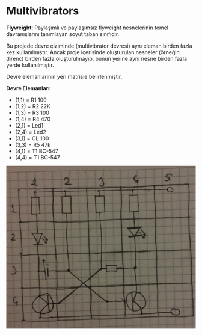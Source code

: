 # Multivibrators
**Flyweight**: Paylaşımlı ve paylaşımsız flyweight nesnelerinin temel davranışlarını tanımlayan soyut taban sınıfıdır.

Bu projede devre çiziminde (multivibrator devresi) aynı eleman birden fazla kez kullanılmıştır. 
Ancak proje içerisinde oluşturulan nesneler (örneğin direnc) birden fazla oluşturulmayıp, 
bunun yerine aynı nesne birden fazla yerde kullanılmıştır.

Devre elemanlarının yeri matrisle belirlenmiştir.

**Devre Elemanları**:

* (1,1) = R1 100
* (1,2) =  R2 22K
* (1,3) =  R3 100
* (1,4) =  R4 470
* (2,1) =  Led1
* (2,4) =  Led2
* (3,1) =  CL 100
* (3,3) =  R5 47k
* (4,1) =  T1 BC-547
* (4,4) =  T1 BC-547


![alt text](https://github.com/meksconways/Multivibrators/blob/master/raw/IMG_1689.jpg)


